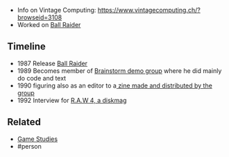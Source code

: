 - Info on Vintage Computing: https://www.vintagecomputing.ch/?browseid=3108
- Worked on [Ball Raider](notes/Ball%20Raider.md)

## Timeline
- 1987 Release [Ball Raider](notes/Ball%20Raider.md)
- 1989 Becomes member of [Brainstorm demo group](https://www.vintagecomputing.ch/?browseid=5846) where he did mainly do code and text
- 1990 figuring also as an editor to a[ zine made and distributed by the group](https://demozoo.org/productions/46499/)
- 1992 Interview for [R.A.W 4, a diskmag](https://demozoo.org/productions/60488/)

## Related
- [Game Studies](notes/Game%20Studies.md)
- #person